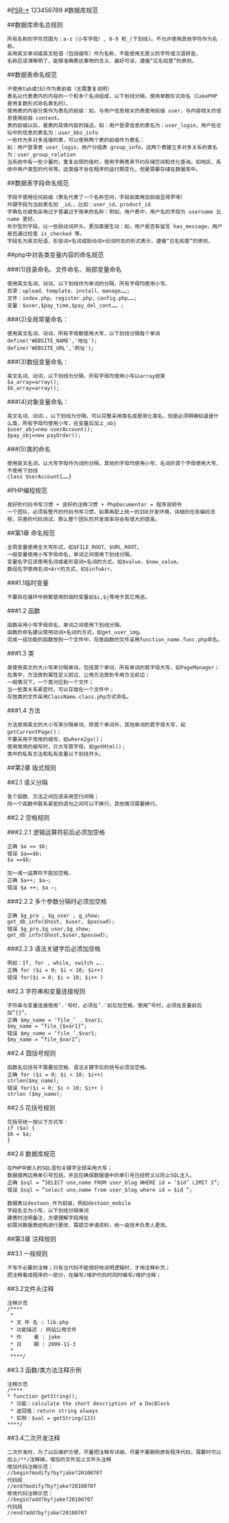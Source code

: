 #[PSR-*](http://www.kancloud.cn/thinkphp/php-fig-psr/3139)
123456789
#数据库规范

##数据库命名总规则

	所有名称的字符范围为：a-z（小写字母）, 0-9 和_(下划线)。不允许使用其他字符作为名称。
	采用英文单词或英文短语（包括缩写）作为名称，不能使用无意义的字符或汉语拼音。
	名称应该清晰明了，能够准确表达事物的含义，最好可读，遵循“见名知意”的原则。

##数据表命名规范

	不使用tab或tbl作为表前缀（无需重复说明）
	表名以代表表内的内容的一个和多个名词组成，以下划线分隔，使用单数形式命名（CakePHP 是用复数形式命名表名的）。
	使用表的内容分类作为表名的前缀：如，与用户信息相关的表使用前缀 user，与内容相关的信息使用前缀 content。
	表的前缀以后，是表的具体内容的描述。如：用户登录信息的表名为：user_login，用户在论坛中的信息的表名为：user_bbs_info
	一些作为多对多连接的表，可以使用两个表的前缀作为表名：
	如：用户登录表 user_login，用户分组表 group_info，这两个表建立多对多关系的表名为：user_group_relation
	当系统中有一些少量的，重复出现的值时，使用字典表来节约存储空间和优化查询。如地区、系统中用户类型的代号等。这类值不会在程序的运行期变化，但是需要存储在数据库中。

##数据表字段命名规范

	字段不使用任何前缀（表名代表了一个名称空间，字段前面再加前缀显得罗嗦）
	外键字段为当前表名加 _id，，比如：user_id，product_id
	字典名也避免采用过于普遍过于简单的名称：例如，用户表中，用户名的字段为 username 比 name 更好。
	布尔型的字段，以一些助动词开头，更加直接生动：如，用户是否有留言 has_message，用户是否通过检查 is_checked 等。
	字段名为英文短语、形容词+名词或助动词+动词时态的形式表示，遵循“见名知意”的原则。

##php中对各类变量内容的命名规范


###(1)目录命名、文件命名、局部变量命名

    使用英文名词、动词，以下划线作为单词的分隔，所有字母均使用小写。
    目录：upload、template、install、manage……;
    文件：index.php、register.php、config.php……;
    变量：$user,$pay_time,$pay_del_cont…… ;
    
###(2)全局常量命名：

    使用英文名词、动词，所有字母都使用大写，以下划线分隔每个单词
    define('WEBSITE_NAME','地址');
    define('WEBSITE_URL','网址');
    
###(3)数组变量命名：

    英文名词、动词，以下划线为分隔，所有字母均使用小写以array结束
    $a_array=array();
    $b_array=array();
    
###(4)对象变量命名：

    英文名词、动词、，以下划线为分隔，可以完整采用类名或是简化类名，但是必须明确知道是什么类，所有字母均使用小写，在变量后加上_obj
    $user_obj=new userAccount();
    $pay_obj=new payOrder();
    
###(5)类的命名

    使用英文名词，以大写字母作为词的分隔，其他的字母均使用小写，名词的首个字母使用大写，不使用下划线
    class UserAccount{……}

#PHP编程规范

    良好的代码书写习惯 + 良好的注释习惯 + PhpDocumentor = 程序说明书
    一个团队，必须有整齐的代码书写习惯，如果再配上统一的IDE开发环境，详细的任务编码流程，完善的代码测试，那么整个团队的开发效率将会有很大的提高。

##第1章 命名规范

    全局变量使用全大写形式，如$FILE_ROOT、$URL_ROOT。
    一般变量使用小写字母命名，单词之间使用下划线分隔。
    变量名字应该使用名词或者形容词+名词的方式。如$value，$new_value。
    数组名字使用名词+Arr的方式，如$infoArr。

###1.1临时变量

    不要将在循环中频繁使用的临时变量如$i,$j等用于其它用途。

###1.2 函数

    函数采用小写字母命名，单词之间使用下划线分隔。
    函数的命名建议使用动词+名词的方式，如get_user_img。
    完成一组功能的函数放到一个文件中，存放函数的文件采用function_name.func.php命名。

###1.3 类

    类使用英文的大小写来分隔单词，包括首个单词，所有单词的首字母大写，如PageManager；
    在类中，方法放到属性定义前边、公用方法放到专用方法前边；
    一般情况下，一个类对应到一个文件；
    当一些类关系紧密时，可以存放在一个文件中；
    存放类的文件采用ClassName.class.php方式命名。

###1.4 方法

    方法使用英文的大小写来分隔单词，除首个单词外，其他单词的首字母大写，如getCurrentPage()；
    不要采用不常用的缩写，如where2go()；
    使用常用的缩写时，只大写首字母，如getHtml()；
    类中的私有方法和私有变量以下划线开头。

##第2章 版式规则

##2.1 语义分隔

    各个函数、方法之间应该采用空行间隔；
    同一个函数中联系紧密的语句之间可以不换行，其他情况需要换行。

##2.2 空格规则

###2.2.1 逻辑运算符前后必须加空格

    正确 $a == $b;
    错误 $a==$b;
    $a ==$b;

    加一减一运算符不能加空格。
    正确 $a++; $a–;
    错误 $a ++; $a –;

###2.2.2 多个参数分隔时必须加空格

    正确 $g_pro , $g_user , g_show;
    get_db_info($host, $user, $passwd);
    错误 $g_pro,$g_user,$g_show;
    get_db_info($host,$user,$passwd);

###2.2.3 语法关键字后必须加空格

    例如：If, for , while, switch …..
    正确 for ($i = 0; $i < 10; $i++)
    错误 for($i = 0; $i < 10; $i++ )

##2.3 字符串和变量连接规则

    字符串与变量连接使用’.'号时，必须在’.'前后加空格，使用”号时，必须在变量前后加”{}”。
    正确 $my_name = ‘file_’ . $var1;
    $my_name = ”file_{$var1}”;
    错误 $my_name = ‘file_’.$var1;
    $my_name = ”file_$var1”;

##2.4 圆括号规则

    函数名后括号不需要加空格、语法关键字后的括号必须加空格。
    正确 for ($i = 0; $i < 10; $i++)
    strlen($my_name);
    错误 for($i = 0; $i < 10; $i++ )
    strlen ($my_name);

##2.5 花括号规则

    花括号统一按以下方式写：
    if ($a) {
    $b = $a;
    }

##2.6 数据库规范

    在PHP中嵌入的SQL语句关键字全部采用大写；
    数据值两边用单引号包括，并且应确保数据值中的单引号已经转义以防止SQL注入。
    正确 $sql = ”SELECT uno,name FROM user_blog WHERE id = ‘$id’ LIMIT 1”;
    错误 $sql = ”select uno,name from user_blog where id = $id ”;

    数据表以destoon_作为前缀，例如destoon_mobile
    字段名全为小写，以下划线分隔单词
    建表时注明备注，方便理解字段用处
    如需对数据表结构进行更改，需提交申请资料，统一由技术负责人更改。

##第3章 注释规则

##3.1 一般规则

    不写不必要的注释；只有当代码不能很好地说明逻辑时，才用注释补充；
    把注释看成程序的一部分，在编写/维护代码时同时编写/维护注释；

##3.2文件头注释

    注释示范
    /****
     *
     * 文 件 名 : lib.php
     * 功能描述 : 网站公用文件
     * 作    者 : jake
     * 日    期 : 2009-11-3
     *
     ****/

##3.3 函数/类方法注释示例

    注释示范 
    /****
    * function getString(); 
     * 功能：calculate the short description of a DocBlock 
     * 返回值：return string always
     * 实例：$val = getString(123)
    ****/ 

##3.4二次开发注释

    二次开发时，为了以后维护方便，尽量把注释写详细，尽量不要删除原有程序代码，需要时可以加上/**/注释掉。增加的文件加上文件头注释
    增加代码注释示范：
    //begin?modify?by?jake?20100707
    代码段
    //end?modify?by?jake?20100707
    修改代码注释示范：
    //begin?add?by?jake?20100707
    代码段
    //end?add?by?jake?20100707